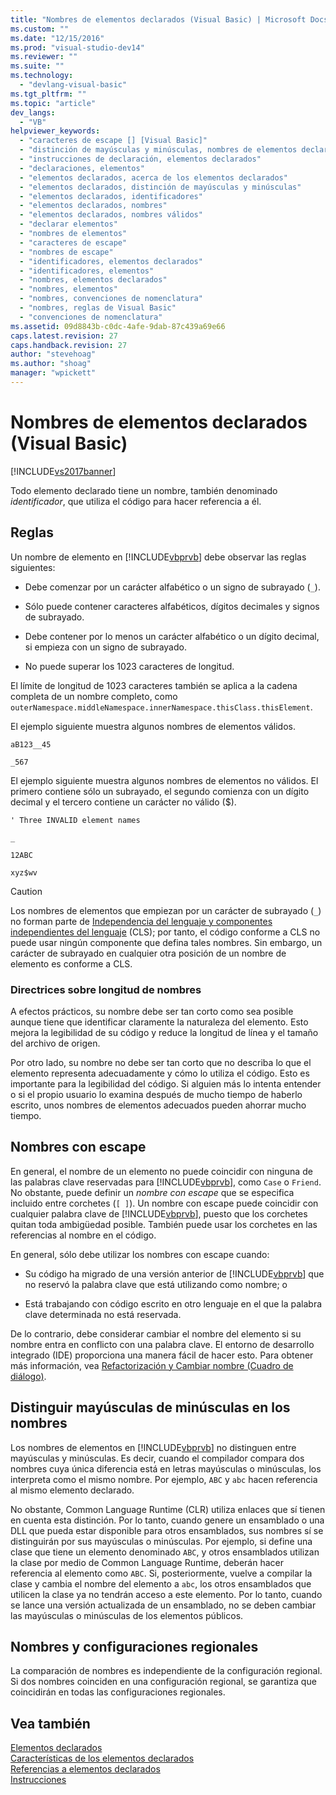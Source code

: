 ```yaml
---
title: "Nombres de elementos declarados (Visual Basic) | Microsoft Docs"
ms.custom: ""
ms.date: "12/15/2016"
ms.prod: "visual-studio-dev14"
ms.reviewer: ""
ms.suite: ""
ms.technology: 
  - "devlang-visual-basic"
ms.tgt_pltfrm: ""
ms.topic: "article"
dev_langs: 
  - "VB"
helpviewer_keywords: 
  - "caracteres de escape [] [Visual Basic]"
  - "distinción de mayúsculas y minúsculas, nombres de elementos declarados"
  - "instrucciones de declaración, elementos declarados"
  - "declaraciones, elementos"
  - "elementos declarados, acerca de los elementos declarados"
  - "elementos declarados, distinción de mayúsculas y minúsculas"
  - "elementos declarados, identificadores"
  - "elementos declarados, nombres"
  - "elementos declarados, nombres válidos"
  - "declarar elementos"
  - "nombres de elementos"
  - "caracteres de escape"
  - "nombres de escape"
  - "identificadores, elementos declarados"
  - "identificadores, elementos"
  - "nombres, elementos declarados"
  - "nombres, elementos"
  - "nombres, convenciones de nomenclatura"
  - "nombres, reglas de Visual Basic"
  - "convenciones de nomenclatura"
ms.assetid: 09d8843b-c0dc-4afe-9dab-87c439a69e66
caps.latest.revision: 27
caps.handback.revision: 27
author: "stevehoag"
ms.author: "shoag"
manager: "wpickett"
---
```

# Nombres de elementos declarados (Visual Basic)
[!INCLUDE[vs2017banner](../../../../csharp/includes/vs2017banner.md)]

Todo elemento declarado tiene un nombre, también denominado *identificador*, que utiliza el código para hacer referencia a él.  
  
## Reglas  
 Un nombre de elemento en [!INCLUDE[vbprvb](../../../../csharp/programming-guide/concepts/linq/includes/vbprvb_md.md)] debe observar las reglas siguientes:  
  
-   Debe comenzar por un carácter alfabético o un signo de subrayado \(`_`\).  
  
-   Sólo puede contener caracteres alfabéticos, dígitos decimales y signos de subrayado.  
  
-   Debe contener por lo menos un carácter alfabético o un dígito decimal, si empieza con un signo de subrayado.  
  
-   No puede superar los 1023 caracteres de longitud.  
  
 El límite de longitud de 1023 caracteres también se aplica a la cadena completa de un nombre completo, como `outerNamespace.middleNamespace.innerNamespace.thisClass.thisElement`.  
  
 El ejemplo siguiente muestra algunos nombres de elementos válidos.  
  
 `aB123__45`  
  
 `_567`  
  
 El ejemplo siguiente muestra algunos nombres de elementos no válidos.  El primero contiene sólo un subrayado, el segundo comienza con un dígito decimal y el tercero contiene un carácter no válido \($\).  
  
 `' Three INVALID element names`  
  
 `_`  
  
 `12ABC`  
  
 `xyz$wv`  
  
> [!CAUTION]
>  Los nombres de elementos que empiezan por un carácter de subrayado \(`_`\) no forman parte de [Independencia del lenguaje y componentes independientes del lenguaje](../Topic/Language%20Independence%20and%20Language-Independent%20Components.md) \(CLS\); por tanto, el código conforme a CLS no puede usar ningún componente que defina tales nombres.  Sin embargo, un carácter de subrayado en cualquier otra posición de un nombre de elemento es conforme a CLS.  
  
### Directrices sobre longitud de nombres  
 A efectos prácticos, su nombre debe ser tan corto como sea posible aunque tiene que identificar claramente la naturaleza del elemento.  Esto mejora la legibilidad de su código y reduce la longitud de línea y el tamaño del archivo de origen.  
  
 Por otro lado, su nombre no debe ser tan corto que no describa lo que el elemento representa adecuadamente y cómo lo utiliza el código.  Esto es importante para la legibilidad del código.  Si alguien más lo intenta entender o si el propio usuario lo examina después de mucho tiempo de haberlo escrito, unos nombres de elementos adecuados pueden ahorrar mucho tiempo.  
  
## Nombres con escape  
 En general, el nombre de un elemento no puede coincidir con ninguna de las palabras clave reservadas para [!INCLUDE[vbprvb](../../../../csharp/programming-guide/concepts/linq/includes/vbprvb_md.md)], como `Case` o `Friend`.  No obstante, puede definir un *nombre con escape* que se especifica incluido entre corchetes \(`[ ]`\).  Un nombre con escape puede coincidir con cualquier palabra clave de [!INCLUDE[vbprvb](../../../../csharp/programming-guide/concepts/linq/includes/vbprvb_md.md)], puesto que los corchetes quitan toda ambigüedad posible.  También puede usar los corchetes en las referencias al nombre en el código.  
  
 En general, sólo debe utilizar los nombres con escape cuando:  
  
-   Su código ha migrado de una versión anterior de [!INCLUDE[vbprvb](../../../../csharp/programming-guide/concepts/linq/includes/vbprvb_md.md)] que no reservó la palabra clave que está utilizando como nombre; o  
  
-   Está trabajando con código escrito en otro lenguaje en el que la palabra clave determinada no está reservada.  
  
 De lo contrario, debe considerar cambiar el nombre del elemento si su nombre entra en conflicto con una palabra clave.  El entorno de desarrollo integrado \(IDE\) proporciona una manera fácil de hacer esto.  Para obtener más información, vea [Refactorización y Cambiar nombre \(Cuadro de diálogo\)](../../../../visual-basic/developing-apps/using-ide/refactoring-and-rename-dialog-box.md).  
  
## Distinguir mayúsculas de minúsculas en los nombres  
 Los nombres de elementos en [!INCLUDE[vbprvb](../../../../csharp/programming-guide/concepts/linq/includes/vbprvb_md.md)] no distinguen entre mayúsculas y minúsculas.  Es decir, cuando el compilador compara dos nombres cuya única diferencia está en letras mayúsculas o minúsculas, los interpreta como el mismo nombre.  Por ejemplo, `ABC` y `abc` hacen referencia al mismo elemento declarado.  
  
 No obstante, Common Language Runtime \(CLR\) utiliza enlaces que sí tienen en cuenta esta distinción.  Por lo tanto, cuando genere un ensamblado o una DLL que pueda estar disponible para otros ensamblados, sus nombres sí se distinguirán por sus mayúsculas o minúsculas.  Por ejemplo, si define una clase que tiene un elemento denominado `ABC`, y otros ensamblados utilizan la clase por medio de Common Language Runtime, deberán hacer referencia al elemento como `ABC`.  Si, posteriormente, vuelve a compilar la clase y cambia el nombre del elemento a `abc`, los otros ensamblados que utilicen la clase ya no tendrán acceso a este elemento.  Por lo tanto, cuando se lance una versión actualizada de un ensamblado, no se deben cambiar las mayúsculas o minúsculas de los elementos públicos.  
  
## Nombres y configuraciones regionales  
 La comparación de nombres es independiente de la configuración regional.  Si dos nombres coinciden en una configuración regional, se garantiza que coincidirán en todas las configuraciones regionales.  
  
## Vea también  
 [Elementos declarados](../../../../visual-basic/programming-guide/language-features/declared-elements/index.md)   
 [Características de los elementos declarados](../../../../visual-basic/programming-guide/language-features/declared-elements/declared-element-characteristics.md)   
 [Referencias a elementos declarados](../../../../visual-basic/programming-guide/language-features/declared-elements/references-to-declared-elements.md)   
 [Instrucciones](../../../../visual-basic/language-reference/statements/index.md)